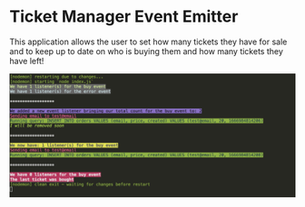 # Ticket Manager Event Emitter

This application allows the user to set how many tickets they have for sale and to keep up to date on who is buying them and how many tickets they have left!

![App in Use](./tm-in-use.png "Wow!")
